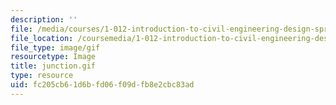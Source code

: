 ```yaml
---
description: ''
file: /media/courses/1-012-introduction-to-civil-engineering-design-spring-2002/fc205cb61d6bfd06f09dfb8e2cbc83ad_junction.gif
file_location: /coursemedia/1-012-introduction-to-civil-engineering-design-spring-2002/fc205cb61d6bfd06f09dfb8e2cbc83ad_junction.gif
file_type: image/gif
resourcetype: Image
title: junction.gif
type: resource
uid: fc205cb6-1d6b-fd06-f09d-fb8e2cbc83ad
---
```

